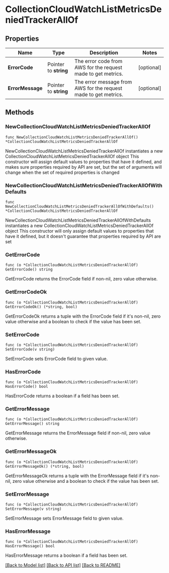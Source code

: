 # CollectionCloudWatchListMetricsDeniedTrackerAllOf

## Properties

Name | Type | Description | Notes
------------ | ------------- | ------------- | -------------
**ErrorCode** | Pointer to **string** | The error code from AWS for the request made to get metrics. | [optional] 
**ErrorMessage** | Pointer to **string** | The error message from AWS for the request made to get metrics. | [optional] 

## Methods

### NewCollectionCloudWatchListMetricsDeniedTrackerAllOf

`func NewCollectionCloudWatchListMetricsDeniedTrackerAllOf() *CollectionCloudWatchListMetricsDeniedTrackerAllOf`

NewCollectionCloudWatchListMetricsDeniedTrackerAllOf instantiates a new CollectionCloudWatchListMetricsDeniedTrackerAllOf object
This constructor will assign default values to properties that have it defined,
and makes sure properties required by API are set, but the set of arguments
will change when the set of required properties is changed

### NewCollectionCloudWatchListMetricsDeniedTrackerAllOfWithDefaults

`func NewCollectionCloudWatchListMetricsDeniedTrackerAllOfWithDefaults() *CollectionCloudWatchListMetricsDeniedTrackerAllOf`

NewCollectionCloudWatchListMetricsDeniedTrackerAllOfWithDefaults instantiates a new CollectionCloudWatchListMetricsDeniedTrackerAllOf object
This constructor will only assign default values to properties that have it defined,
but it doesn't guarantee that properties required by API are set

### GetErrorCode

`func (o *CollectionCloudWatchListMetricsDeniedTrackerAllOf) GetErrorCode() string`

GetErrorCode returns the ErrorCode field if non-nil, zero value otherwise.

### GetErrorCodeOk

`func (o *CollectionCloudWatchListMetricsDeniedTrackerAllOf) GetErrorCodeOk() (*string, bool)`

GetErrorCodeOk returns a tuple with the ErrorCode field if it's non-nil, zero value otherwise
and a boolean to check if the value has been set.

### SetErrorCode

`func (o *CollectionCloudWatchListMetricsDeniedTrackerAllOf) SetErrorCode(v string)`

SetErrorCode sets ErrorCode field to given value.

### HasErrorCode

`func (o *CollectionCloudWatchListMetricsDeniedTrackerAllOf) HasErrorCode() bool`

HasErrorCode returns a boolean if a field has been set.

### GetErrorMessage

`func (o *CollectionCloudWatchListMetricsDeniedTrackerAllOf) GetErrorMessage() string`

GetErrorMessage returns the ErrorMessage field if non-nil, zero value otherwise.

### GetErrorMessageOk

`func (o *CollectionCloudWatchListMetricsDeniedTrackerAllOf) GetErrorMessageOk() (*string, bool)`

GetErrorMessageOk returns a tuple with the ErrorMessage field if it's non-nil, zero value otherwise
and a boolean to check if the value has been set.

### SetErrorMessage

`func (o *CollectionCloudWatchListMetricsDeniedTrackerAllOf) SetErrorMessage(v string)`

SetErrorMessage sets ErrorMessage field to given value.

### HasErrorMessage

`func (o *CollectionCloudWatchListMetricsDeniedTrackerAllOf) HasErrorMessage() bool`

HasErrorMessage returns a boolean if a field has been set.


[[Back to Model list]](../README.md#documentation-for-models) [[Back to API list]](../README.md#documentation-for-api-endpoints) [[Back to README]](../README.md)


